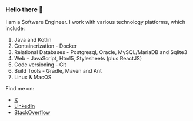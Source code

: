 ### Hello there 👋

I am a Software Engineer. I work with various technology platforms, which include:
1. Java and Kotlin
2. Containerization - Docker
3. Relational Databases - Postgresql, Oracle, MySQL/MariaDB and Sqlite3
4. Web - JavaScript, Html5, Stylesheets (plus ReactJS)
5. Code versioning - Git
6. Build Tools - Gradle, Maven and Ant
7. Linux & MacOS

Find me on:
- [X](https://x.com/patwanjau)
- [LinkedIn](https://linkedin.com/in/patwanjau)
- [StackOverflow](https://stackoverflow.com/users/1334330/patrick-w?tab=profile)
